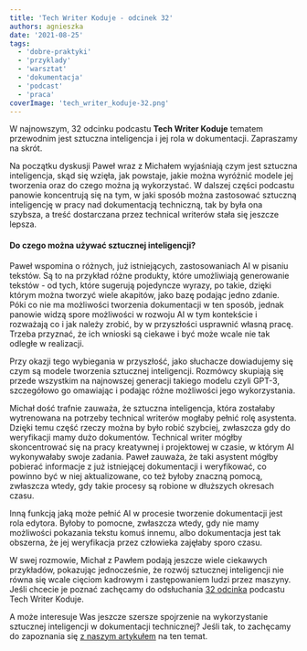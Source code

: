 ```yaml
---
title: 'Tech Writer Koduje - odcinek 32'
authors: agnieszka
date: '2021-08-25'
tags:
  - 'dobre-praktyki'
  - 'przyklady'
  - 'warsztat'
  - 'dokumentacja'
  - 'podcast'
  - 'praca'
coverImage: 'tech_writer_koduje-32.png'
---
```


W najnowszym, 32 odcinku podcastu **Tech Writer Koduje** tematem przewodnim jest
sztuczna inteligencja i jej rola w dokumentacji. Zapraszamy na skrót.

<!--truncate-->

Na początku dyskusji Paweł wraz z Michałem wyjaśniają czym jest sztuczna
inteligencja, skąd się wzięła, jak powstaje, jakie można wyróżnić modele jej
tworzenia oraz do czego można ją wykorzystać. W dalszej części podcastu panowie
koncentrują się na tym, w jaki sposób można zastosować sztuczną inteligencję w
pracy nad dokumentacją techniczną, tak by była ona szybsza, a treść dostarczana
przez technical writerów stała się jeszcze lepsza.

#### Do czego można używać sztucznej inteligencji?

Paweł wspomina o różnych, już istniejących, zastosowaniach AI w pisaniu tekstów.
Są to na przykład różne produkty, które umożliwiają generowanie tekstów - od
tych, które sugerują pojedyncze wyrazy, po takie, dzięki którym można tworzyć
wiele akapitów, jako bazę podając jedno zdanie. Póki co nie ma możliwości
tworzenia dokumentacji w ten sposób, jednak panowie widzą spore możliwości w
rozwoju AI w tym kontekście i rozważają co i jak należy zrobić, by w przyszłości
usprawnić własną pracę. Trzeba przyznać, że ich wnioski są ciekawe i być może
wcale nie tak odległe w realizacji.

Przy okazji tego wybiegania w przyszłość, jako słuchacze dowiadujemy się czym są
modele tworzenia sztucznej inteligencji. Rozmówcy skupiają się przede wszystkim
na najnowszej generacji takiego modelu czyli GPT-3, szczegółowo go omawiając i
podając różne możliwości jego wykorzystania.

Michał dość trafnie zauważa, że sztuczna inteligencja, która zostałaby
wytrenowana na potrzeby technical writerów mogłaby pełnić rolę asystenta. Dzięki
temu część rzeczy można by było robić szybciej, zwłaszcza gdy do weryfikacji
mamy dużo dokumentów. Technical writer mógłby skoncentrować się na pracy
kreatywnej i projektowej w czasie, w którym AI wykonywałaby swoje zadania. Paweł
zauważa, że taki asystent mógłby pobierać informacje z już istniejącej
dokumentacji i weryfikować, co powinno być w niej aktualizowane, co też byłoby
znaczną pomocą, zwłaszcza wtedy, gdy takie procesy są robione w dłuższych
okresach czasu.

Inną funkcją jaką może pełnić AI w procesie tworzenie dokumentacji jest rola
edytora. Byłoby to pomocne, zwłaszcza wtedy, gdy nie mamy możliwości pokazania
tekstu komuś innemu, albo dokumentacja jest tak obszerna, że jej weryfikacja
przez człowieka zajęłaby sporo czasu.

W swej rozmowie, Michał z Pawłem podają jeszcze wiele ciekawych przykładów,
pokazując jednocześnie, że rozwój sztucznej inteligencji nie równa się wcale
cięciom kadrowym i zastępowaniem ludzi przez maszyny. Jeśli chcecie je poznać
zachęcamy do odsłuchania
[32 odcinka](https://techwriterkoduje.pl/blog/2021/07/29/tech-writer-zatrudnia-asystenta)
podcastu Tech Writer Koduje.

A może interesuje Was jeszcze szersze spojrzenie na wykorzystanie sztucznej
inteligencji w dokumentacji technicznej? Jeśli tak, to zachęcamy do zapoznania
się
[z naszym artykułem](../ai-i-ar-i-ich-zastosowanie-w-dokumentacji-technicznej/index.md)
na ten temat.
